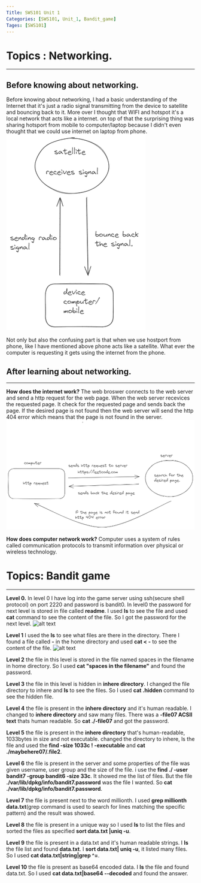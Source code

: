 ```yaml
---
Title: SWS101 Unit 1
Categories: [SWS101, Unit_1, Bandit_game]
Tages: [SWS101]
---
```


# Topics : Networking.
---
## Before knowing about networking.
Before knowing about networking, I had a basic understanding of the Internet that it's just a radio signal transmitting from the device to satellite and bouncing back to it. More over I thought that WIFI and hotspot it's a local network that acts like a internet. on top of that the surprising thing was sharing hotsport from mobile to computer/laptop because I didn't even thought that we could use internet on laptop from phone. 
![alt text](networking.png)

Not only but also the confusing part is that when we use hostport from phone, like I have mentioned above phone acts like a satellite. What ever the computer is requesting it gets using the internet from the phone. 

## After learning about networking.
---
**How does the internet work?**
The web broswer connects to the web server and send a http request for the web page. When the web server recevices the requested page. It check for the requested page and sends back the page. If the desired page is not found then the web server will send the http 404 error which means that the page is not found in the server.
![alt text](web.png)

**How does computer network work?**
Computer uses a system of rules called communication protocols to transmit information over physical or wireless technology.

# Topics: Bandit game
---
**Level 0.** In level 0 I have log into the game server using ssh(secure shell protocol) on port 2220 and password is bandit0. In level0 the password for next level is stored in file called **readme**. I used **ls** to see the file and used **cat** command to see the content of the file. So I got the password for the next level.
![alt text](C:\Users\User\Desktop\Baluthegoat.github.io\assets\0.png)

**Level 1** I used the **ls** to see what files are there in the directory. There I found a file called **-** in the home directory and used **cat < -** to see the content of the file.
![alt text](C:\Users\User\Desktop\Baluthegoat.github.io\assets\1.png)

**Level 2** the file in this level is stored in the file named spaces in the filename in home directory. So I used **cat "spaces in the filename"** and found the password.

**Level 3** the file in this level is hidden in **inhere directory**. I changed the file directory to inhere and **ls** to see the files. So I used **cat .hidden** command to see the hidden file.

**Level 4** the file is present in the **inhere directory** and it's human readable. I changed to **inhere directory** and saw many files. There was a **-file07 ACSII text** thats human readable. So **cat ./-file07** and got the password.

**Level 5** the file is present in the **inhere directory** that's human-readable, 1033bytes in size and not executable. changed the directory to inhere, ls the file and used the **find -size 1033c ! -executable** and **cat ./maybehere07/.file2**.

**Level 6** the file is present in the server and some properties of the file was given username, user group and the size of the file. i use the **find ./ -user bandit7 -group bandit6 -size 33c**. It showed me the list of files. But the file **./var/lib/dpkg/info/bandit7.password** was the file I wanted. So **cat ./var/lib/dpkg/info/bandit7.password**.

**Level 7** the file is present next to the word millionth. I used **grep millionth data.txt**(grep command is used to search for lines matching the specific pattern) and the result was showed.

**Level 8** the file is present in a unique way so I used **ls** to list the files and sorted the files as specified **sort data.txt |uniq -u**.

**Level 9** the file is present in a data.txt and it's human readable strings. I **ls** the file list and found **data.txt**. I **sort data.txt| uniq -u**, it listed many files. So I used **cat data.txt|string|grep ^=**.

**Level 10** the file is present as base64 encoded data. I **ls** the file and found data.txt. So I used **cat data.txt|base64 --decoded** and found the answer.

